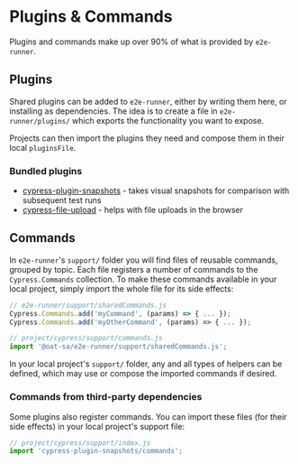 # Plugins & Commands

Plugins and commands make up over 90% of what is provided by `e2e-runner`.

## Plugins

Shared plugins can be added to `e2e-runner`, either by writing them here, or installing as dependencies. The idea is to create a file in `e2e-runner/plugins/` which exports the functionality you want to expose.

Projects can then import the plugins they need and compose them in their local `pluginsFile`.

### Bundled plugins

- [cypress-plugin-snapshots](https://github.com/meinaart/cypress-plugin-snapshots) - takes visual snapshots for comparison with subsequent test runs
- [cypress-file-upload](https://github.com/abramenal/cypress-file-upload) - helps with file uploads in the browser

## Commands

In `e2e-runner`'s `support/` folder you will find files of reusable commands, grouped by topic. Each file registers a number of commands to the `Cypress.Commands` collection. To make these commands available in your local project, simply import the whole file for its side effects:

```js
// e2e-runner/support/sharedCommands.js
Cypress.Commands.add('myCommand', (params) => { ... });
Cypress.Commands.add('myOtherCommand', (params) => { ... });

// project/cypress/support/commands.js
import '@oat-sa/e2e-runner/support/sharedCommands.js';
```

In your local project's `support/` folder, any and all types of helpers can be defined, which may use or compose the imported commands if desired.

### Commands from third-party dependencies

Some plugins also register commands. You can import these files (for their side effects) in your local project's support file:

```js
// project/cypress/support/index.js
import 'cypress-plugin-snapshots/commands';
```
